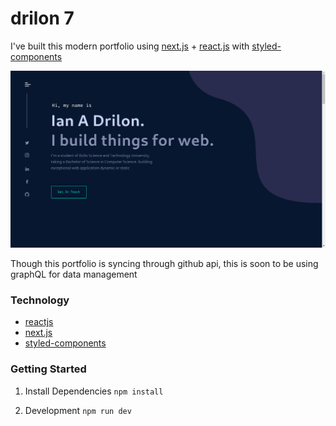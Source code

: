 # drilon 7

I've built this modern portfolio using [next.js](https://nextjs.org/) + [react.js](https://reactjs.org/) with [styled-components](https://styled-components.com/)

![demo](https://github.com/zneret03/drilon7/blob/main/static/design.png)

Though this portfolio is syncing through github api, this is soon to be using graphQL for data management

### Technology

- [reactjs](https://reactjs.org/)
- [next.js](https://nextjs.org/)
- [styled-components](https://styled-components.com/)

### Getting Started

1. Install Dependencies
   `npm install`

2. Development
   `npm run dev`
